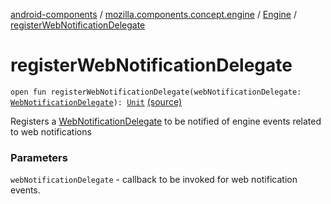 [android-components](../../index.md) / [mozilla.components.concept.engine](../index.md) / [Engine](index.md) / [registerWebNotificationDelegate](./register-web-notification-delegate.md)

# registerWebNotificationDelegate

`open fun registerWebNotificationDelegate(webNotificationDelegate: `[`WebNotificationDelegate`](../../mozilla.components.concept.engine.webnotifications/-web-notification-delegate/index.md)`): `[`Unit`](https://kotlinlang.org/api/latest/jvm/stdlib/kotlin/-unit/index.html) [(source)](https://github.com/mozilla-mobile/android-components/blob/master/components/concept/engine/src/main/java/mozilla/components/concept/engine/Engine.kt#L244)

Registers a [WebNotificationDelegate](../../mozilla.components.concept.engine.webnotifications/-web-notification-delegate/index.md) to be notified of engine events
related to web notifications

### Parameters

`webNotificationDelegate` - callback to be invoked for web notification events.